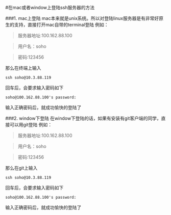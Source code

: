 #在mac或者window上登陆ssh服务器的方法

###1.  mac上登陆
mac本来就是unix系统。所以对登陆linux服务器是有非常好原生的支持，直接打开mac自带的terminal登陆
例如：
>服务器地址:100.162.88.100

>用户名：soho

>密码:123456

那么在终端上输入
```
ssh soho@10.3.88.119
```
回车后，会要求输入密码如下
```
soho@100.162.88.100's password:
```
输入正确密码后，就成功愉快的登陆了

###2. window下登陆
在window下登陆的话，如果有安装有git客户端的同学，直接可以用git登陆
例如：
>服务器地址:100.162.88.100

>用户名：soho

>密码:123456

那么在git上输入
```
ssh soho@10.3.88.119
```
回车后，会要求输入密码如下
```
soho@100.162.88.100's password:
```
输入正确密码后，就成功愉快的登陆了



